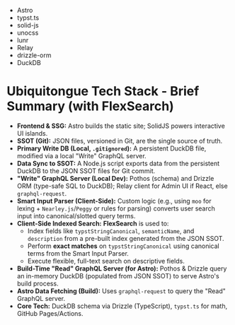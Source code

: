 - Astro
- typst.ts
- solid-js
- unocss
- lunr 
- Relay
- drizzle-orm
- DuckDB

# Ubiquitongue Tech Stack - Brief Summary (with FlexSearch)

*   **Frontend & SSG:** Astro builds the static site; SolidJS powers interactive UI islands.
*   **SSOT (Git):** JSON files, versioned in Git, are the single source of truth.
*   **Primary Write DB (Local, `.gitignored`):** A persistent DuckDB file, modified via a local "Write" GraphQL server.
*   **Data Sync to SSOT:** A Node.js script exports data from the persistent DuckDB to the JSON SSOT files for Git commit.
*   **"Write" GraphQL Server (Local Dev):** Pothos (schema) and Drizzle ORM (type-safe SQL to DuckDB); Relay client for Admin UI if React, else `graphql-request`.
*   **Smart Input Parser (Client-Side):** Custom logic (e.g., using `moo` for lexing + `Nearley.js`/`Peggy` or rules for parsing) converts user search input into canonical/slotted query terms.
*   **Client-Side Indexed Search:** **FlexSearch** is used to:
    *   Index fields like `typstStringCanonical`, `semanticName`, and `description` from a pre-built index generated from the JSON SSOT.
    *   Perform **exact matches** on `typstStringCanonical` using canonical terms from the Smart Input Parser.
    *   Execute flexible, full-text search on descriptive fields.
*   **Build-Time "Read" GraphQL Server (for Astro):** Pothos & Drizzle query an in-memory DuckDB (populated from JSON SSOT) to serve Astro's build process.
*   **Astro Data Fetching (Build):** Uses `graphql-request` to query the "Read" GraphQL server.
*   **Core Tech:** DuckDB schema via Drizzle (TypeScript), `typst.ts` for math, GitHub Pages/Actions.
